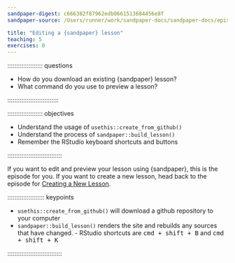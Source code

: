 ```yaml
---
sandpaper-digest: c666382f87962edb0661513684456e8f
sandpaper-source: /Users/runner/work/sandpaper-docs/sandpaper-docs/episodes/editing.Rmd

title: "Editing a {sandpaper} lesson"
teaching: 5
exercises: 0
---
```


:::::::::::::::::::: questions

 - How do you download an existing {sandpaper} lesson?
 - What command do you use to preview a lesson?
 
:::::::::::::::::::::::::::::

:::::::::::::::::::: objectives

 - Understand the usage of `usethis::create_from_github()`
 - Understand the process of `sandpaper::build_lesson()`
 - Remember the RStudio keyboard shortcuts and buttons

:::::::::::::::::::::::::::::::


If you want to edit and preview your lesson using {sandpaper}, this is the
episode for you. If you want to create a new lesson, head back to the episode
for [Creating a New Lesson](new-site.html).


::::::::::::::::::::: keypoints

 - `usethis::create_from_github()` will download a github repository to your computer
 - `sandpaper::build_lesson()` renders the site and rebuilds any sources that have changed. - RStudio shortcuts are <kbd>cmd + shift + B</kbd> and <kbd>cmd + shift + K</kbd>

:::::::::::::::::::::::::::::::
